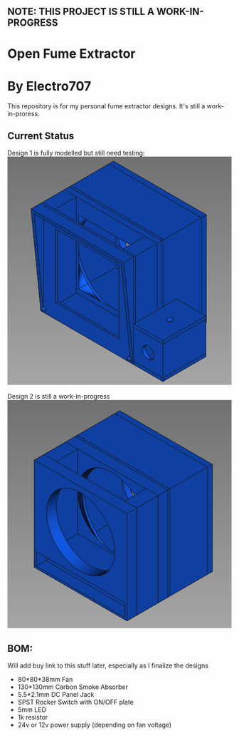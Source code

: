 ## NOTE: THIS PROJECT IS STILL A WORK-IN-PROGRESS

# Open Fume Extractor
# By Electro707

This repository is for my personal fume extractor designs. It's still a work-in-proress.

## Current Status

Design 1 is fully modelled but still need testing:
![D1](.misc/Screenshot_20210327_010444.png)

Design 2 is still a work-in-progress
![D2](.misc/Screenshot_20210327_010622.png)

## BOM:

Will add buy link to this stuff later, especially as I finalize the designs

- 80\*80\*38mm Fan
- 130\*130mm Carbon Smoke Absorber
- 5.5\*2.1mm DC Panel Jack
- SPST Rocker Switch with ON/OFF plate
- 5mm LED
- 1k resistor
- 24v or 12v power supply (depending on fan voltage)
